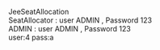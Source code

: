 JeeSeatAllocation <br />
SeatAllocator : user ADMIN , Password 123 <br />
ADMIN : user ADMIN , Password 123 <br />
user:4   pass:a <br />

